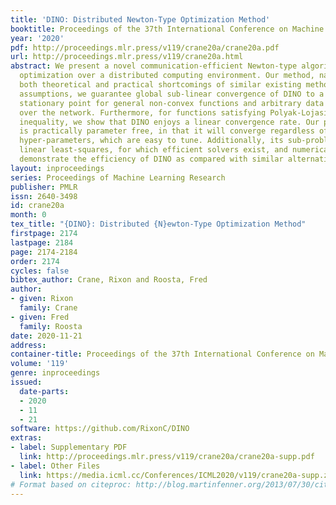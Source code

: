 ```yaml
---
title: 'DINO: Distributed Newton-Type Optimization Method'
booktitle: Proceedings of the 37th International Conference on Machine Learning
year: '2020'
pdf: http://proceedings.mlr.press/v119/crane20a/crane20a.pdf
url: http://proceedings.mlr.press/v119/crane20a.html
abstract: We present a novel communication-efficient Newton-type algorithm for finite-sum
  optimization over a distributed computing environment. Our method, named DINO, overcomes
  both theoretical and practical shortcomings of similar existing methods. Under minimal
  assumptions, we guarantee global sub-linear convergence of DINO to a first-order
  stationary point for general non-convex functions and arbitrary data distribution
  over the network. Furthermore, for functions satisfying Polyak-Lojasiewicz (PL)
  inequality, we show that DINO enjoys a linear convergence rate. Our proposed algorithm
  is practically parameter free, in that it will converge regardless of the selected
  hyper-parameters, which are easy to tune. Additionally, its sub-problems are simple
  linear least-squares, for which efficient solvers exist, and numerical simulations
  demonstrate the efficiency of DINO as compared with similar alternatives.
layout: inproceedings
series: Proceedings of Machine Learning Research
publisher: PMLR
issn: 2640-3498
id: crane20a
month: 0
tex_title: "{DINO}: Distributed {N}ewton-Type Optimization Method"
firstpage: 2174
lastpage: 2184
page: 2174-2184
order: 2174
cycles: false
bibtex_author: Crane, Rixon and Roosta, Fred
author:
- given: Rixon
  family: Crane
- given: Fred
  family: Roosta
date: 2020-11-21
address: 
container-title: Proceedings of the 37th International Conference on Machine Learning
volume: '119'
genre: inproceedings
issued:
  date-parts:
  - 2020
  - 11
  - 21
software: https://github.com/RixonC/DINO
extras:
- label: Supplementary PDF
  link: http://proceedings.mlr.press/v119/crane20a/crane20a-supp.pdf
- label: Other Files
  link: https://media.icml.cc/Conferences/ICML2020/v119/crane20a-supp.zip
# Format based on citeproc: http://blog.martinfenner.org/2013/07/30/citeproc-yaml-for-bibliographies/
---
```


